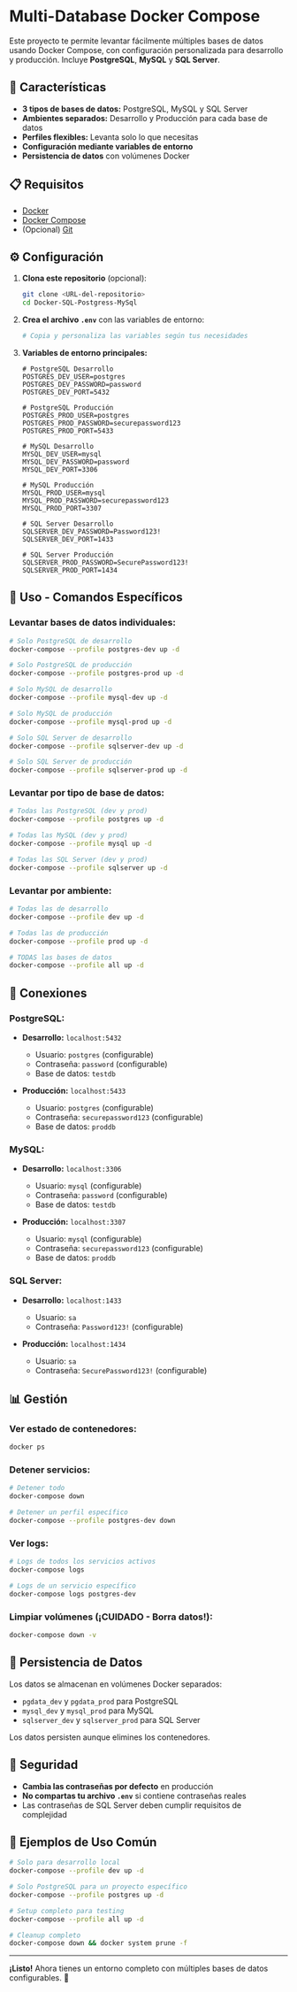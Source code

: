 # Multi-Database Docker Compose

Este proyecto te permite levantar fácilmente múltiples bases de datos usando Docker Compose, con configuración personalizada para desarrollo y producción. Incluye **PostgreSQL**, **MySQL** y **SQL Server**.

## 🚀 Características

- **3 tipos de bases de datos:** PostgreSQL, MySQL y SQL Server
- **Ambientes separados:** Desarrollo y Producción para cada base de datos
- **Perfiles flexibles:** Levanta solo lo que necesitas
- **Configuración mediante variables de entorno**
- **Persistencia de datos** con volúmenes Docker

## 📋 Requisitos

- [Docker](https://www.docker.com/get-started)
- [Docker Compose](https://docs.docker.com/compose/install/)
- (Opcional) [Git](https://git-scm.com/)

## ⚙️ Configuración

1. **Clona este repositorio** (opcional):

   ```bash
   git clone <URL-del-repositorio>
   cd Docker-SQL-Postgress-MySql
   ```

2. **Crea el archivo `.env`** con las variables de entorno:

   ```bash
   # Copia y personaliza las variables según tus necesidades
   ```

3. **Variables de entorno principales:**

   ```env
   # PostgreSQL Desarrollo
   POSTGRES_DEV_USER=postgres
   POSTGRES_DEV_PASSWORD=password
   POSTGRES_DEV_PORT=5432

   # PostgreSQL Producción
   POSTGRES_PROD_USER=postgres
   POSTGRES_PROD_PASSWORD=securepassword123
   POSTGRES_PROD_PORT=5433

   # MySQL Desarrollo
   MYSQL_DEV_USER=mysql
   MYSQL_DEV_PASSWORD=password
   MYSQL_DEV_PORT=3306

   # MySQL Producción
   MYSQL_PROD_USER=mysql
   MYSQL_PROD_PASSWORD=securepassword123
   MYSQL_PROD_PORT=3307

   # SQL Server Desarrollo
   SQLSERVER_DEV_PASSWORD=Password123!
   SQLSERVER_DEV_PORT=1433

   # SQL Server Producción
   SQLSERVER_PROD_PASSWORD=SecurePassword123!
   SQLSERVER_PROD_PORT=1434
   ```

## 🎯 Uso - Comandos Específicos

### **Levantar bases de datos individuales:**

```bash
# Solo PostgreSQL de desarrollo
docker-compose --profile postgres-dev up -d

# Solo PostgreSQL de producción
docker-compose --profile postgres-prod up -d

# Solo MySQL de desarrollo
docker-compose --profile mysql-dev up -d

# Solo MySQL de producción
docker-compose --profile mysql-prod up -d

# Solo SQL Server de desarrollo
docker-compose --profile sqlserver-dev up -d

# Solo SQL Server de producción
docker-compose --profile sqlserver-prod up -d
```

### **Levantar por tipo de base de datos:**

```bash
# Todas las PostgreSQL (dev y prod)
docker-compose --profile postgres up -d

# Todas las MySQL (dev y prod)
docker-compose --profile mysql up -d

# Todas las SQL Server (dev y prod)
docker-compose --profile sqlserver up -d
```

### **Levantar por ambiente:**

```bash
# Todas las de desarrollo
docker-compose --profile dev up -d

# Todas las de producción
docker-compose --profile prod up -d

# TODAS las bases de datos
docker-compose --profile all up -d
```

## 🔌 Conexiones

### **PostgreSQL:**

- **Desarrollo:** `localhost:5432`

  - Usuario: `postgres` (configurable)
  - Contraseña: `password` (configurable)
  - Base de datos: `testdb`

- **Producción:** `localhost:5433`
  - Usuario: `postgres` (configurable)
  - Contraseña: `securepassword123` (configurable)
  - Base de datos: `proddb`

### **MySQL:**

- **Desarrollo:** `localhost:3306`

  - Usuario: `mysql` (configurable)
  - Contraseña: `password` (configurable)
  - Base de datos: `testdb`

- **Producción:** `localhost:3307`
  - Usuario: `mysql` (configurable)
  - Contraseña: `securepassword123` (configurable)
  - Base de datos: `proddb`

### **SQL Server:**

- **Desarrollo:** `localhost:1433`

  - Usuario: `sa`
  - Contraseña: `Password123!` (configurable)

- **Producción:** `localhost:1434`
  - Usuario: `sa`
  - Contraseña: `SecurePassword123!` (configurable)

## 📊 Gestión

### **Ver estado de contenedores:**

```bash
docker ps
```

### **Detener servicios:**

```bash
# Detener todo
docker-compose down

# Detener un perfil específico
docker-compose --profile postgres-dev down
```

### **Ver logs:**

```bash
# Logs de todos los servicios activos
docker-compose logs

# Logs de un servicio específico
docker-compose logs postgres-dev
```

### **Limpiar volúmenes (¡CUIDADO - Borra datos!):**

```bash
docker-compose down -v
```

## 💾 Persistencia de Datos

Los datos se almacenan en volúmenes Docker separados:

- `pgdata_dev` y `pgdata_prod` para PostgreSQL
- `mysql_dev` y `mysql_prod` para MySQL
- `sqlserver_dev` y `sqlserver_prod` para SQL Server

Los datos persisten aunque elimines los contenedores.

## 🔐 Seguridad

- **Cambia las contraseñas por defecto** en producción
- **No compartas tu archivo `.env`** si contiene contraseñas reales
- Las contraseñas de SQL Server deben cumplir requisitos de complejidad

## 📝 Ejemplos de Uso Común

```bash
# Solo para desarrollo local
docker-compose --profile dev up -d

# Solo PostgreSQL para un proyecto específico
docker-compose --profile postgres up -d

# Setup completo para testing
docker-compose --profile all up -d

# Cleanup completo
docker-compose down && docker system prune -f
```

---

**¡Listo!** Ahora tienes un entorno completo con múltiples bases de datos configurables. 🎉
